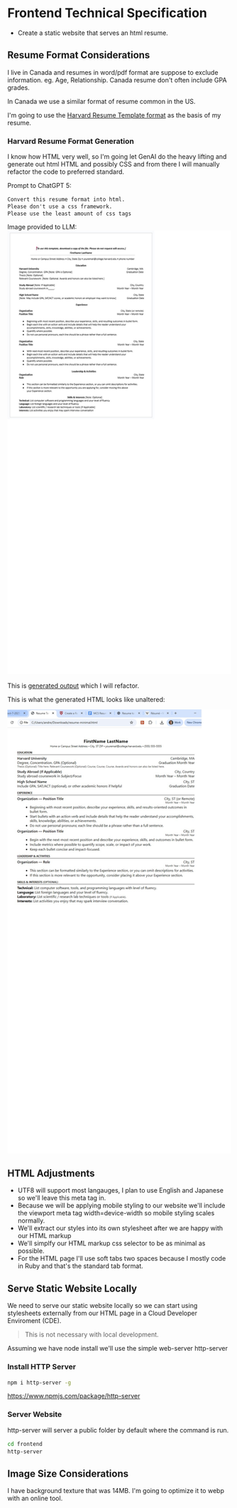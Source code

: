 # Frontend Technical Specification

- Create a static website that serves an html resume.

## Resume Format Considerations

I live in Canada and resumes in word/pdf format are suppose to exclude information. eg. Age, Relationship. Canada resume don't often include GPA grades.

In Canada we use a similar format of resume common in the US.

I'm going to use the [Harvard Resume Template format](https://careerservices.fas.harvard.edu/channels/create-a-resume-cv-or-cover-letter/#uc_resource_tiles-4) as the basis of my resume.

### Harvard Resume Format Generation

I know how HTML very well, so I'm going let GenAI do the heavy lifting
and generate out html HTML and possibly CSS and from there I will manually refactor the code
to preferred standard.

Prompt to ChatGPT 5:

```text
Convert this resume format into html.
Please don't use a css framework.
Please use the least amount of css tags
```

Image provided to LLM:
![](./docs/harvard-resume-format.jpg)

This is [generated output](./docs/oct-7-2025-resume-minimal.html) which I will refactor.

This is what the generated HTML looks like unaltered:

![](./docs/resume-minimal-rendered.jpg)

## HTML Adjustments

- UTF8 will support most langauges, I plan to use English and Japanese so we'll leave this meta tag in.
- Because we will be applying mobile styling to our website  we'll include the viewport meta tag width=device-width so mobile styling scales normally.
- We'll extract our styles into its own stylesheet after we are happy with our HTML markup
- We'll simplfy our HTML markup css selector to be as minimal as possible.
- For the HTML page I'll use soft tabs two spaces because I mostly code in Ruby and that's the standard tab format.

## Serve Static Website Locally

We need to serve our static website locally so we can start using stylesheets
externally from our HTML page in a Cloud Developer Enviroment (CDE).

> This is not necessary with local development.

Assuming we have node install we'll use the simple web-server http-server

### Install HTTP Server
```sh
npm i http-server -g
```

https://www.npmjs.com/package/http-server

### Server Website

http-server will server a public folder by default where
the command is run.

```sh
cd frontend
http-server
```

## Image Size Considerations

I have background texture that was 14MB.
I'm going to optimize it to webp with an online tool.
